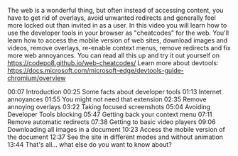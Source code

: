 The web is a wonderful thing, but often instead of accessing content, you have to get rid of overlays, avoid unwanted redirects and generally feel more locked out than invited in as a user. 
In this video you will learn how to use the developer tools in your browser as "cheatcodes" for the web. You'll learn how to access the mobile version of web sites, download images and videos, remove overlays, re-enable context menus, remove redirects and fix more web annoyances. 
You can read all this up and try it out yourself on https://codepo8.github.io/web-cheatcodes/ 
Learn more about devtools: https://docs.microsoft.com/microsoft-edge/devtools-guide-chromium/overview

00:07 Introduction
00:25 Some facts about developer tools
01:13 Internet annoyances
01:55 You might not need that extension
02:35 Remove annoying overlays
03:22 Taking focused screenshots
05:04 Avoiding Developer Tools blocking
05:47 Getting back your context menu
07:11 Remove automatic redirects
07:38 Getting to basic video players
09:06 Downloading all images in a document
10:23 Access the mobile version of the document
12:37 See the site in different modes and without animation
13:44 That's all… what else do you want to know about?
